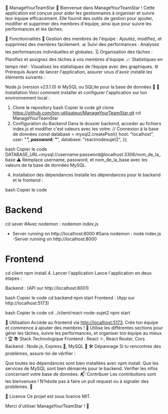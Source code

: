 🌟 ManageYourTeamStar 🌟
Bienvenue dans ManageYourTeamStar ! Cette application est conçue pour aider les gestionnaires à organiser et suivre leur équipe efficacement. Elle fournit des outils de gestion pour ajouter, modifier et supprimer des membres d'équipe, ainsi que pour suivre les performances et les tâches.

📝 Fonctionnalités
🎉 Gestion des membres de l'équipe : Ajoutez, modifiez, et supprimez des membres facilement.
📊 Suivi des performances : Analysez les performances individuelles et globales.
🗓️ Organisation des tâches : Planifiez et assignez des tâches à vos membres d'équipe.
📈 Statistiques en temps réel : Visualisez les statistiques de l’équipe avec des graphiques.
⚙️ Prérequis
Avant de lancer l'application, assurer vous d'avoir installé les éléments suivants :

Node.js (version v23.1.0) 🌐
MySQL ou SQLite pour la base de données 💾
🚀 Installation
Voici comment installer et configurer l'application sur ton environnement local :

1. Clone le repository
bash
Copier le code
git clone https://github.com/ton-utilisateur/ManageYourTeamStar.git
cd ManageYourTeamStar
2. Configuration du Backend
Dans le dossier backend, acceder au fichiers index.js et modifier c'est valeurs avec les votre:
// Connexion à la base de données
const database = mysql2.createPool({
  host: "localhost",
  user: "*****",
  password: "*****",
  database: "reactnodesujet2",
});


bash
Copier le code
DATABASE_URL=mysql://username:password@localhost:3306/nom_de_la_base
⚠️ Remplace username, password, et nom_de_la_base avec les valeurs de ta base de données MySQL.

4. Installation des dépendances
Installe les dépendances pour le backend et le frontend :

bash
Copier le code
# Backend
cd sever
#Avec nodemon : nodemon index.js
- Server running on http://localhost:8000
#Sans nodemon :  node index.js
-Server running on http://localhost:8000

# Frontend
cd client
npm install
4. Lancer l'application
Lance l'application en deux étapes :

Backend : (API sur http://localhost:8001)

bash
Copier le code
cd backend
npm start
Frontend : (App sur http://localhost:5173)

bash
Copier le code
cd ../client/react-node-sujet2
npm start

📖 Utilisation
Accède au frontend via [http://localhost:5173](http://localhost:3000/).
Crée ton équipe et commence à ajouter des membres ! 👥
Utilise les différentes sections pour gérer les tâches, suivre les performances, et organiser ton équipe au mieux ! 🏆
📚 Stack Technologique
Frontend : React ⚛️, React Router, Cors
Backend : Node.js, Express 🚀, MySQL 💾
🛠️ Dépannage
Si tu rencontres des problèmes, assure-toi de vérifier :

Que toutes les dépendances sont bien installées avec npm install.
Que les services de MySQL sont bien démarrés pour le backend.
Verifier les infos concernant votre base de données.
📬 Contribuer
Les contributions sont les bienvenues ! N'hésite pas à faire un pull request ou à signaler des problèmes. 🤝

📄 Licence
Ce projet est sous licence MIT.

Merci d'utiliser ManageYourTeamStar ! 🚀






